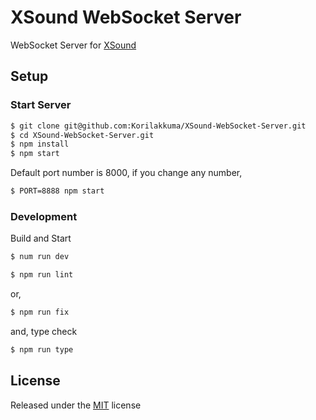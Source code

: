 # XSound WebSocket Server

WebSocket Server for [XSound](https://github.com/Korilakkuma/XSound)

## Setup

### Start Server

```bash
$ git clone git@github.com:Korilakkuma/XSound-WebSocket-Server.git
$ cd XSound-WebSocket-Server.git
$ npm install
$ npm start
```

Default port number is 8000, if you change any number,

```bash
$ PORT=8888 npm start
```

### Development

Build and Start

```bash
$ num run dev
```

```bash
$ npm run lint
```

or,

```bash
$ npm run fix
```

and, type check

```bash
$ npm run type
```

## License
  
Released under the [MIT](https://github.com/Korilakkuma/XSound-WebSocket-Server/blob/main/LICENSE) license
  
